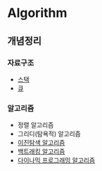 # Algorithm

## 개념정리

### 자료구조

- [스택](./개념정리/자료구조/스택.md)
- [큐](./개념정리/자료구조/큐.md)

### 알고리즘

- 정렬 알고리즘
- 그리디(탐욕적) 알고리즘
- [이진탐색 알고리즘](./개념정리/이진탐색.md)
- [백트래킹 알고리즘](./개념정리/백트래킹.md)
- [다이나믹 프로그래밍 알고리즘](./개념정리/다이나믹프로그래밍.md)
